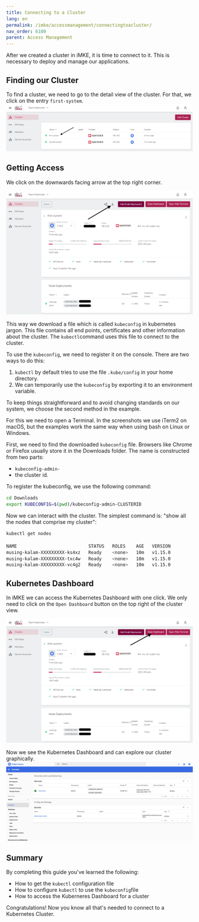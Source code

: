 ```yaml
---
title: Connecting to a Cluster
lang: en
permalink: /imke/accessmanagement/connectingtoacluster/
nav_order: 6100
parent: Access Management
---
```


After we created a cluster in iMKE, it is time to connect to
it. This is necessary to deploy and manage our applications.

## Finding our Cluster

To find a cluster, we need to go to the detail view of the cluster.
For that, we click on the entry `first-system`.
![Step 1](connect_1.png)

## Getting Access

We click on the downwards facing arrow at the top right corner.

![Step 2](connect_2.png)

This way we download a file which is called `kubeconfig` in
kubernetes jargon. This file contains all end points, certificates
and other information about the cluster. The `kubectl`command uses
this file to connect to the cluster.

To use the `kubeconfig`, we need to register it on the console.
There are two ways to do this:

1. `kubectl` by default tries to use the file `.kube/config`
   in your home directory.
2. We can temporarily use the `kubeconfig` by exporting it to
   an environment variable.

To keep things straightforward and to avoid changing standards
on our system, we choose the second method in the example.

For this we need to open a Terminal. In the screenshots we use
iTerm2 on macOS, but the examples work the same way when using
bash on Linux or Windows.

First, we need to find the downloaded `kubeconfig` file. Browsers
like Chrome or Firefox usually store it in the Downloads folder.
The name is constructed from two parts:

* `kubeconfig-admin-`
* the cluster id.

 To register the kubeconfig, we use the following command:

```bash
cd Downloads
export KUBECONFIG=$(pwd)/kubeconfig-admin-CLUSTERID
```

Now we can interact with the cluster. The simplest command is: "show
all the nodes that comprise my cluster":

```bash
kubectl get nodes

NAME                           STATUS   ROLES    AGE   VERSION
musing-kalam-XXXXXXXXX-ks4xz   Ready    <none>   10m   v1.15.0
musing-kalam-XXXXXXXXX-txc4w   Ready    <none>   10m   v1.15.0
musing-kalam-XXXXXXXXX-vc4g2   Ready    <none>   10m   v1.15.0
```

## Kubernetes Dashboard

In iMKE we can access the Kubernetes Dashboard with one click.
We only need to click on the `Open Dashboard` button on the top right of the cluster view.

![Step 4](connect_4.png)

Now we see the Kubernetes Dashboard and can explore our cluster
graphically.
![Step 5](connect_5.png)

## Summary

By completing this guide you've learned the following:

* How to get the `kubectl` configuration file
* How to configure `kubectl` to use the `kubeconfig`file
* How to access the Kuberneres Dashboard for a cluster

Congratulations! Now you know all that's needed to connect to a
Kubernetes Cluster.
